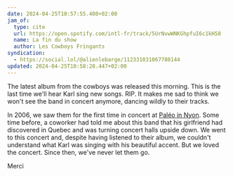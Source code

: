 ```yaml
---
date: 2024-04-25T10:57:55.408+02:00
jam_of:
  type: cite
  url: https://open.spotify.com/intl-fr/track/5UrNvwWNKGhpfuI6c1kH58
  name: La fin du show
  author: Les Cowboys Fringants
syndication:
  - https://social.lol/@alienlebarge/112331031067780144
updated: 2024-04-25T10:58:28.447+02:00
---
```


The latest album from the cowboys was released this morning. This is the last time we'll hear Karl sing new songs. RIP.
It makes me sad to think we won't see the band in concert anymore, dancing wildly to their tracks.

In 2006, we saw them for the first time in concert at [Paléo in Nyon](https://yeah.paleo.ch/fr/edition/2006 "The lineup for Paléo 2006."). Some time before, a coworker had told me about this band that his girlfriend had discovered in Quebec and was turning concert halls upside down. We went to this concert and, despite having listened to their album, we couldn't understand what Karl was singing with his beautiful accent. But we loved the concert. Since then, we've never let them go.

Merci
